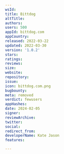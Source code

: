 ```yaml
---
wsId: 
title: Bittdog
altTitle: 
authors: 
users: 500
appId: bittdog.com
appCountry: 
released: 2022-03-22
updated: 2022-03-30
version: '1.0.2'
stars: 
ratings: 
reviews: 
size: 
website: 
repository: 
issue: 
icon: bittdog.com.png
bugbounty: 
meta: removed
verdict: fewusers
appHashes: 
date: 2024-02-05
signer: 
reviewArchive: 
twitter: 
social: 
redirect_from: 
developerName: Kate Jason
features: 

---
```


